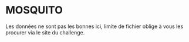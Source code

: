 # MOSQUITO

Les données ne sont pas les bonnes ici, limite de fichier oblige à vous les procurer via le site du challenge.

